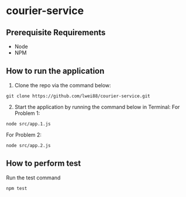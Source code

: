 # courier-service

## Prerequisite Requirements

- Node
- NPM

## How to run the application

1. Clone the repo via the command below:

```
git clone https://github.com/lwei88/courier-service.git
```

2. Start the application by running the command below in Terminal:
   For Problem 1:

```
node src/app.1.js
```

For Problem 2:

```
node src/app.2.js
```

## How to perform test

Run the test command

```
npm test
```
